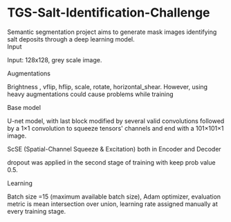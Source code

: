 # TGS-Salt-Identification-Challenge
Semantic segmentation project aims to generate mask images identifying salt deposits through a deep learning model.  
Input

Input: 128x128,  grey scale image.

Augmentations

Brightness , vflip, hflip, scale, rotate, horizontal_shear. However, using heavy augmentations could cause problems while training

Base model

U-net model, with last block modified by several valid convolutions followed by a 1×1 convolution to squeeze tensors' channels and end with a 101×101×1 image. 

ScSE (Spatial-Channel Squeeze & Excitation) both in Encoder and Decoder

dropout was applied in the second stage of training with keep prob value 0.5.

Learning

Batch size =15 (maximum available batch size), Adam optimizer, evaluation metric is mean intersection over union, learning rate assigned manually at every training stage.
